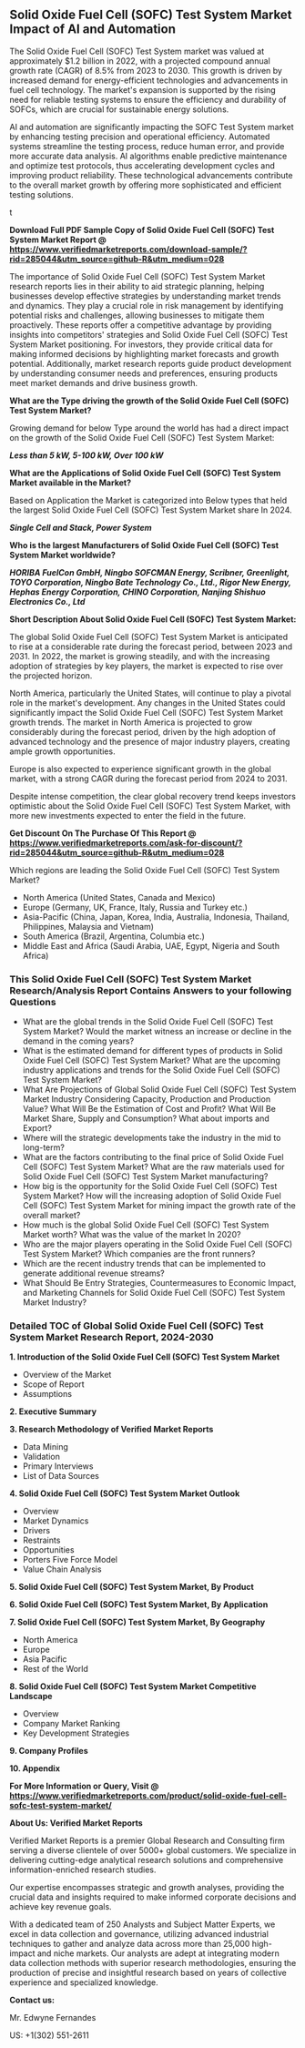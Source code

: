 <h2>Solid Oxide Fuel Cell (SOFC) Test System Market Impact of AI and Automation</h2><p>The Solid Oxide Fuel Cell (SOFC) Test System market was valued at approximately $1.2 billion in 2022, with a projected compound annual growth rate (CAGR) of 8.5% from 2023 to 2030. This growth is driven by increased demand for energy-efficient technologies and advancements in fuel cell technology. The market's expansion is supported by the rising need for reliable testing systems to ensure the efficiency and durability of SOFCs, which are crucial for sustainable energy solutions.</p><p>AI and automation are significantly impacting the SOFC Test System market by enhancing testing precision and operational efficiency. Automated systems streamline the testing process, reduce human error, and provide more accurate data analysis. AI algorithms enable predictive maintenance and optimize test protocols, thus accelerating development cycles and improving product reliability. These technological advancements contribute to the overall market growth by offering more sophisticated and efficient testing solutions.</p>t</p><p id="" class=""><strong>Download Full PDF Sample Copy of Solid Oxide Fuel Cell (SOFC) Test System Market Report @ <a href="https://www.verifiedmarketreports.com/download-sample/?rid=285044&utm_source=github-R&utm_medium=028" target="_blank">https://www.verifiedmarketreports.com/download-sample/?rid=285044&utm_source=github-R&utm_medium=028</a></strong></p><p>The importance of&nbsp;Solid Oxide Fuel Cell (SOFC) Test System Market research reports lies in their ability to aid strategic planning, helping businesses develop effective strategies by understanding market trends and dynamics. They play a crucial role in risk management by identifying potential risks and challenges, allowing businesses to mitigate them proactively. These reports offer a competitive advantage by providing insights into competitors' strategies and Solid Oxide Fuel Cell (SOFC) Test System Market positioning. For investors, they provide critical data for making informed decisions by highlighting market forecasts and growth potential. Additionally, market research reports guide product development by understanding consumer needs and preferences, ensuring products meet market demands and drive business growth.</p><p><strong>What are the&nbsp;Type driving the growth of the Solid Oxide Fuel Cell (SOFC) Test System Market?</strong></p><p id="" class="">Growing demand for below Type around the world has had a direct impact on the growth of the Solid Oxide Fuel Cell (SOFC) Test System Market:</p><em><strong>Less than 5 kW, 5-100 kW, Over 100 kW</strong></em></p><strong>What are the&nbsp;Applications&nbsp;of Solid Oxide Fuel Cell (SOFC) Test System Market available in the Market?</strong></p><p id="" class="">Based on Application the Market is categorized into Below types that held the largest Solid Oxide Fuel Cell (SOFC) Test System Market share In 2024.</p><em><strong>Single Cell and Stack, Power System</strong></em></p><strong>Who is the largest Manufacturers of Solid Oxide Fuel Cell (SOFC) Test System Market worldwide?</strong></p><p><em><strong>HORIBA FuelCon GmbH, Ningbo SOFCMAN Energy, Scribner, Greenlight, TOYO Corporation, Ningbo Bate Technology Co., Ltd., Rigor New Energy, Hephas Energy Corporation, CHINO Corporation, Nanjing Shishuo Electronics Co., Ltd</strong></em></p><p id="" class=""><strong>Short Description About Solid Oxide Fuel Cell (SOFC) Test System Market:</strong></p><p>The global Solid Oxide Fuel Cell (SOFC) Test System Market is anticipated to rise at a considerable rate during the forecast period, between 2023 and 2031. In 2022, the market is growing steadily, and with the increasing adoption of strategies by key players, the market is expected to rise over the projected horizon.</p><p>North America, particularly the United States, will continue to play a pivotal role in the market's development. Any changes in the United States could significantly impact the Solid Oxide Fuel Cell (SOFC) Test System Market growth trends. The market in North America is projected to grow considerably during the forecast period, driven by the high adoption of advanced technology and the presence of major industry players, creating ample growth opportunities.</p><p>Europe is also expected to experience significant growth in the global market, with a strong CAGR during the forecast period from 2024 to 2031.</p><p>Despite intense competition, the clear global recovery trend keeps investors optimistic about the Solid Oxide Fuel Cell (SOFC) Test System Market, with more new investments expected to enter the field in the future.</p><p id="" class=""><strong>Get Discount On The Purchase Of This Report @ <a href="https://www.verifiedmarketreports.com/ask-for-discount/?rid=285044&utm_source=github-R&utm_medium=028" target="_blank">https://www.verifiedmarketreports.com/ask-for-discount/?rid=285044&utm_source=github-R&utm_medium=028</a></strong></p>Which regions are leading the Solid Oxide Fuel Cell (SOFC) Test System Market?</p><ul><li>North America (United States, Canada and Mexico)</li><li>Europe (Germany, UK, France, Italy, Russia and Turkey etc.)</li><li>Asia-Pacific (China, Japan, Korea, India, Australia, Indonesia, Thailand, Philippines, Malaysia and Vietnam)</li><li>South America (Brazil, Argentina, Columbia etc.)</li><li>Middle East and Africa (Saudi Arabia, UAE, Egypt, Nigeria and South Africa)</li></ul><h3 id="" class="">This Solid Oxide Fuel Cell (SOFC) Test System Market Research/Analysis Report Contains Answers to your following Questions</h3><ul><li>What are the global trends in the Solid Oxide Fuel Cell (SOFC) Test System Market? Would the market witness an increase or decline in the demand in the coming years?</li><li>What is the estimated demand for different types of products in Solid Oxide Fuel Cell (SOFC) Test System Market? What are the upcoming industry applications and trends for the Solid Oxide Fuel Cell (SOFC) Test System Market?</li><li>What Are Projections of Global Solid Oxide Fuel Cell (SOFC) Test System Market Industry Considering Capacity, Production and Production Value? What Will Be the Estimation of Cost and Profit? What Will Be Market Share, Supply and Consumption? What about imports and Export?</li><li>Where will the strategic developments take the industry in the mid to long-term?</li><li>What are the factors contributing to the final price of Solid Oxide Fuel Cell (SOFC) Test System Market? What are the raw materials used for Solid Oxide Fuel Cell (SOFC) Test System Market manufacturing?</li><li>How big is the opportunity for the Solid Oxide Fuel Cell (SOFC) Test System Market? How will the increasing adoption of Solid Oxide Fuel Cell (SOFC) Test System Market for mining impact the growth rate of the overall market?</li><li>How much is the global Solid Oxide Fuel Cell (SOFC) Test System Market worth? What was the value of the market In 2020?</li><li>Who are the major players operating in the Solid Oxide Fuel Cell (SOFC) Test System Market? Which companies are the front runners?</li><li>Which are the recent industry trends that can be implemented to generate additional revenue streams?</li><li>What Should Be Entry Strategies, Countermeasures to Economic Impact, and Marketing Channels for Solid Oxide Fuel Cell (SOFC) Test System Market Industry?</li></ul><h3 id="" class="">Detailed TOC of Global Solid Oxide Fuel Cell (SOFC) Test System Market Research Report, 2024-2030</h3><p id="" class=""><strong>1. Introduction of the Solid Oxide Fuel Cell (SOFC) Test System Market</strong></p><ul><li>Overview of the Market</li><li>Scope of Report</li><li>Assumptions</li></ul><p id="" class=""><strong>2. Executive Summary</strong></p><p id="" class=""><strong>3. Research Methodology of Verified Market Reports</strong></p><ul><li>Data Mining</li><li>Validation</li><li>Primary Interviews</li><li>List of Data Sources</li></ul><p id="" class=""><strong>4. Solid Oxide Fuel Cell (SOFC) Test System Market Outlook</strong></p><ul><li>Overview</li><li>Market Dynamics</li><li>Drivers</li><li>Restraints</li><li>Opportunities</li><li>Porters Five Force Model</li><li>Value Chain Analysis</li></ul><p id="" class=""><strong>5. Solid Oxide Fuel Cell (SOFC) Test System Market, By Product</strong></p><p id="" class=""><strong>6. Solid Oxide Fuel Cell (SOFC) Test System Market, By Application</strong></p><p id="" class=""><strong>7. Solid Oxide Fuel Cell (SOFC) Test System Market, By Geography</strong></p><ul><li>North America</li><li>Europe</li><li>Asia Pacific</li><li>Rest of the World</li></ul><p id="" class=""><strong>8. Solid Oxide Fuel Cell (SOFC) Test System Market Competitive Landscape</strong></p><ul><li>Overview</li><li>Company Market Ranking</li><li>Key Development Strategies</li></ul><p id="" class=""><strong>9. Company Profiles</strong></p><p id="" class=""><strong>10. Appendix</strong></p><p id="" class=""><strong>For More Information or Query, Visit @ <a href="https://www.verifiedmarketreports.com/product/solid-oxide-fuel-cell-sofc-test-system-market/" target="_blank">https://www.verifiedmarketreports.com/product/solid-oxide-fuel-cell-sofc-test-system-market/</a></strong></p><p id="" class=""><strong>About Us: Verified Market Reports</strong></p><p id="" class="">Verified Market Reports is a premier Global Research and Consulting firm serving a diverse clientele of over 5000+ global customers. We specialize in delivering cutting-edge analytical research solutions and comprehensive information-enriched research studies.</p><p id="" class="">Our expertise encompasses strategic and growth analyses, providing the crucial data and insights required to make informed corporate decisions and achieve key revenue goals.</p><p id="" class="">With a dedicated team of 250 Analysts and Subject Matter Experts, we excel in data collection and governance, utilizing advanced industrial techniques to gather and analyze data across more than 25,000 high-impact and niche markets. Our analysts are adept at integrating modern data collection methods with superior research methodologies, ensuring the production of precise and insightful research based on years of collective experience and specialized knowledge.</p><p id="" class=""><strong>Contact us:</strong></p><p id="" class="">Mr. Edwyne Fernandes</p><p id="" class="">US: +1(302) 551-2611</p>